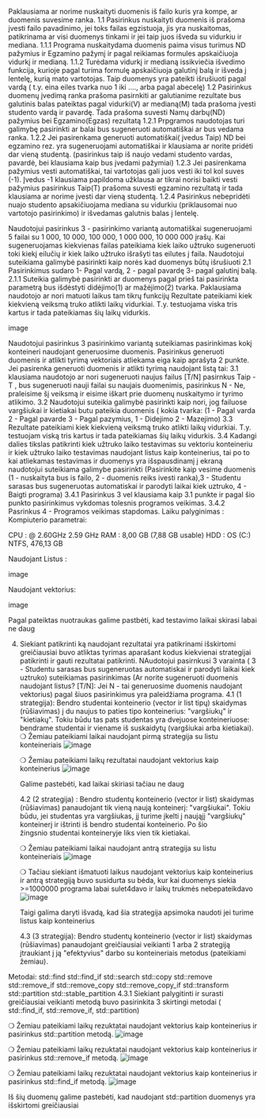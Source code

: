 Paklausiama ar norime nuskaityti duomenis iš failo kuris yra kompe, ar duomenis suvesime ranka. 1.1 Pasirinkus nuskaityti duomenis iš prašoma įvesti failo pavadinimo, jei toks failas egzistuoja, jis yra nuskaitomas, patikrinama ar visi duomenys tinkami ir jei taip juos išveda su vidurkiu ir mediana. 1.1.1 Programa nuskaitydama duomenis paima visus turimus ND pažymius ir Egzamino pažymį ir pagal reikiamas formules apskaičiuoja vidurkį ir medianą. 1.1.2 Turėdama vidurkį ir medianą issikviečia išvedimo funkcija, kurioje pagal turima formulę apskaičiuoja galutinį balą ir išveda į lentelę, kurią mato vartotojas. Taip duomenys yra pateikti išrušiuoti pagal vardą ( t.y. eina eiles tvarka nuo 1 iki ...., arba pagal abecelę) 1.2 Pasirinkus duomenų įvedimą ranka prašoma pasirnkiti ar galutianime rezultate bus galutinis balas pateiktas pagal vidurki(V) ar medianą(M) tada prašoma įvesti studento vardą ir pavardę. Tada prašoma suvesti Namų darbų(ND) pažymius bei Egzamino(Egzas) rezultatą 1.2.1 Prpgramos naudotojas turi galimybę pasirinkti ar balai bus sugeneruoti automatiškai ar bus vedama ranka. 1.2.2 Jei pasirenkama generuoti automatiškai( įvedus Taip) ND bei egzamino rez. yra sugeneruojami automatiškai ir klausiama ar norite pridėti dar vieną studentą. (pasirinkus taip iš naujo vedami studento vardas, pavardė, bei klausiama kaip bus įvedami pažymiai) 1.2.3 Jei pasirenkama pažymius vesti automatiškai, tai vartotojas gali juos vesti iki tol kol suves (-1). Įvedus -1 klausiama papildoma užklausa ar tikrai norisi baikti vesti pažymius pasirinkus Taip(T) prašoma suvesti egzamino rezultatą ir tada klausiama ar norime įvesti dar vieną studentą. 1.2.4 Pasirinkus nebepridėti nuajo studento apsakičiuojama mediana su vidurkiu (priklausomai nuo vartotojo pasirinkimo) ir išvedamas galutnis balas į lentelę.

Naudotojui pasirinkus 3 - pasirinkimo variantą automatiškai sugeneruojami 5 failai su 1 000, 10 000, 100 000, 1 000 000, 10 000 000 įrašų. Kai sugeneruojamas kiekvienas failas pateikiama kiek laiko užtruko sugeneruoti toki kiekį eilučių ir kiek laiko užtruko išrašyti tas eilutes į faila. Naudotojui suteikiama galimybė pasirinkti kaip norės kad duomenys būtų išrušiuoti 2.1 Pasirinkimus sudaro 1- Pagal vardą, 2 - pagal pavardę 3- pagal galutinį balą. 2.1.1 Suteikia galimybė pasirinkti ar duomenys pagal prieš tai pasirinkta parametrą bus išdėstyti didėjimo(1) ar mažėjimo(2) tvarka. Paklausiama naudotojo ar nori matuoti laikus tam tikrų funkcijų Rezultate pateikiami kiek kiekvieną veiksmą truko atlikti laikų vidurkiai. T.y. testuojama viska tris kartus ir tada pateikiamas šių laikų vidurkis.

image

Naudotojui pasirinkus 3 pasirinkimo variantą suteikiamas pasirinkimas kokį konteineri naudojant generuosime duomenis. Pasirinkus generuoti duomenis ir atlikti tyrimą vektoriais atliekama eiga kaip aprašyta 2 punkte. Jei pasirenka generuoti duomenis ir atlikti tyrimą naudojant listą tai: 3.1 klausiama naudotojo ar nori sugeneruoti naujus failus [T/N] pasirnkus Taip - T , bus sugeneruoti nauji failai su naujais duomenimis, pasirinkus N - Ne, praleisime šį veiksmą ir eisime iškart prie duomenų nuskaitymo ir tyrimo atlikimo. 3.2 Naudotojui suteikia galimybė pasirinkti kaip nori, jog failuose vargšiukai ir kietiakai butu pateikia duomenis ( kokia tvarka: (1 - Pagal varda 2 - Pagal pavarde 3 - Pagal pazymius, 1 - Didejimo 2 - Mazejimo) 3.3 Rezultate pateikiami kiek kiekvieną veiksmą truko atlikti laikų vidurkiai. T.y. testuojam viską tris kartus ir tada pateikiamas šių laikų vidurkis. 3.4 Kadangi dalies tikslas patikrinti kiek užtruko laiko testavimas su vektoriu konteineriu ir kiek užtruko laiko testavimas naudojant listus kaip konteinerius, tai po to kai atliekamas testavimas ir duomenys yra išspausdinamį į ekraną naudotojui suteikiama galimybe pasirinkti (Pasirinkite kaip vesime duomenis (1 - nuskaityta bus is failo, 2 - duomenis reiks ivesti ranka),3 - Studentu sarasas bus sugeneruotas automatiskai ir parodyti laikai kiek uztruko, 4 - Baigti programa) 3.4.1 Pasirinkus 3 vel klausiama kaip 3.1 punkte ir pagal šio punkto pasirinkimus vykdomas tolesnis programos veikimas. 3.4.2 Pasrinkus 4 - Programos veikimas stapdomas. Laiku palyginimas :
Kompiuterio parametrai:

CPU : @ 2.60GHz 2.59 GHz RAM : 8,00 GB (7,88 GB usable) HDD : OS (C:) NTFS, 476,13 GB

Naudojant Listus :

image

Naudojant vektorius:

image

Pagal pateiktas nuotraukas galime pastbėti, kad testavimo laikai skirasi labai ne daug

4. Siekiant patikrinti ką naudojant rezultatai yra patikrinami išskirtomi greičiausiai buvo atliktas tyrimas aparašant kodus kiekvienai strategijai patikrinti ir gauti rezultatai patikrinti. NAudotojui pasirnkusi 3 varainta ( 3 - Studentu sarasas bus sugeneruotas automatiskai ir parodyti laikai kiek uztruko) suteikiamas pasirinkimas (Ar norite sugeneruoti duomenis naudojant  listus? [T/N]: Jei N - tai generuosime duomenis naudojant vektorius) pagal šiuos pasirinkimus yra paleidžiama programa.
   4.1 (1 strategija): Bendro studentai konteinerio (vector ir list tipų) skaidymas (rūšiavimas) į du naujus to paties tipo konteinerius: "vargšiukų" ir "kietiakų". Tokiu būdu tas pats studentas yra dvejuose konteineriuose: bendrame studentai ir viename iš suskaidytų (vargšiukai arba kietiakai).
   ❍ Žemiau pateikiami laikai naudojant pirmą strategija su listu konteineriais
   ![image](https://github.com/UgnePleseviciute/PirmaVersija/assets/145859423/13b4f8cc-3414-49c1-b8af-c6ecd93db0b9)
   
   ❍ Žemiau pateikiami laikų rezultatai naudojant vektorius kaip konteinerius
   ![image](https://github.com/UgnePleseviciute/PirmaVersija/assets/145859423/bf30e6a5-c491-49e2-a65b-536ded6320fc)

   Galime pastebėti, kad laikai skiriasi tačiau ne daug

   4.2 (2 strategija) : Bendro studentų konteinerio (vector ir list) skaidymas (rūšiavimas) panaudojant tik vieną naują konteinerį: "vargšiukai". Tokiu būdu, jei studentas yra vargšiukas, jį turime įkelti į naująjį "vargšiukų" konteinerį ir ištrinti iš bendro studentai konteinerio. Po šio žingsnio studentai konteineryje liks vien tik kietiakai.

   ❍ Žemiau pateikiami laikai naudojant antrą strategija su listu konteineriais
   ![image](https://github.com/UgnePleseviciute/PirmaVersija/assets/145859423/ce6e41c9-8aad-452b-bb58-1cdf8bf54155)

   ❍ Tačiau siekiant išmatuoti laikus naudojant vektorius kaip konteinerius ir antrą strategiją buvo susidurta su bėda, kur kai duomenys siekia >=1000000 programa labai sulet4davo ir laikų trukmės nebepateikdavo
   ![image](https://github.com/UgnePleseviciute/PirmaVersija/assets/145859423/24c3236a-495a-4dbf-9416-490f1bef6d5f)

   Taigi galima daryti išvadą, kad šia strategija apsimoka naudoti jei turime listus kaip konteinerius

   4.3  (3 strategija): Bendro studentų konteinerio (vector ir list) skaidymas (rūšiavimas) panaudojant greičiausiai veikianti 1 arba 2 strategiją  įtraukiant į ją "efektyvius" darbo su konteineriais metodus (pateikiami žemiau).

  Metodai:
   std::find
   std::find_if
   std::search
   std::copy
   std::remove
   std::remove_if
   std::remove_copy
   std::remove_copy_if
   std::transform
   std::partition
   std::stable_partition
     4.3.1 Siekiant palygitinti ir surasti greičiausiai veikianti metodą buvo pasirinkita 3 skirtingi metodai (    std::find_if,    std::remove_if,    std::partition)

   ❍ Žemiau pateikiami laikų rezuktatai naudojant vektorius kaip konteinerius ir pasirinkus  std::partition metodą. 
   ![image](https://github.com/UgnePleseviciute/PirmaVersija/assets/145859423/4f38606d-1c2b-499d-bc3c-d11cec3112cb)

   ❍ Žemiau pateikiami laikų rezuktatai naudojant vektorius kaip konteinerius ir pasirinkus std::remove_if metodą. 
   ![image](https://github.com/UgnePleseviciute/PirmaVersija/assets/145859423/cfc75e40-9937-49a4-9b2c-1b1b15515805)

   ❍ Žemiau pateikiami laikų rezuktatai naudojant vektorius kaip konteinerius ir pasirinkus std::find_if metodą. 
   ![image](https://github.com/UgnePleseviciute/PirmaVersija/assets/145859423/3d50a443-a6f7-4ded-8aa6-932bb895f42c)


  Iš šių duomenų galime pastebėti, kad naudojant std::partition duomenys yra išskirtomi greičiausiai   
